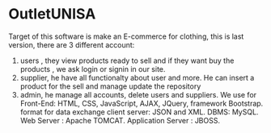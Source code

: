 # OutletUNISA
Target of this software is make an E-commerce for clothing, this is last version, there are 3 different account: 
1. users , they view products ready to sell and if they want buy the products , we ask login or signin in our site.
2. supplier, he have all functionalty about user and more. He can insert a product for the sell and manage update the repository
3. admin, he manage all accounts, delete users and suppliers.
We use for Front-End:
HTML, CSS, JavaScript, AJAX, JQuery, framework Bootstrap.
format for data exchange client server:
JSON  and XML.
DBMS: MySQL.
Web Server : 
Apache TOMCAT. 
Application Server :
JBOSS.
